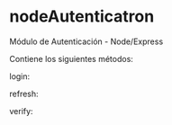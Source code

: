 # nodeAutenticatron
Módulo de Autenticación - Node/Express

Contiene los siguientes métodos:

login:  

refresh:

verify:

